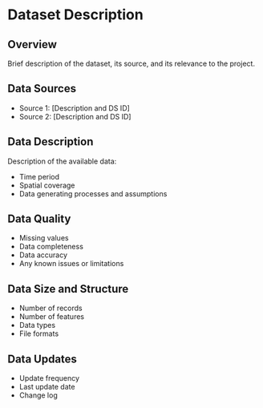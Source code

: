 # Dataset Description

## Overview
Brief description of the dataset, its source, and its relevance to the project.

## Data Sources
- Source 1: [Description and DS ID]
- Source 2: [Description and DS ID]

## Data Description
Description of the available data:
- Time period
- Spatial coverage
- Data generating processes and assumptions

## Data Quality
- Missing values
- Data completeness
- Data accuracy
- Any known issues or limitations

## Data Size and Structure
- Number of records
- Number of features
- Data types
- File formats

## Data Updates
- Update frequency
- Last update date
- Change log 